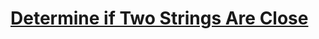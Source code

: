 # [Determine if Two Strings Are Close](https://leetcode.com/problems/determine-if-two-strings-are-close/description)
